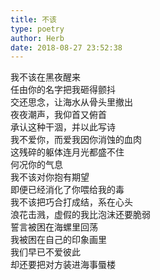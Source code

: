 ```yaml
---  
title: 不该  
type: poetry  
author: Herb  
date: 2018-08-27 23:52:38    
---  
```

我不该在黑夜醒来  
任由你的名字把我砸得颤抖  
交还思念，让海水从骨头里撤出  
夜夜潮声，我仰首又俯首    
承认这种干涸，并以此写诗  
我不爱你，而爱我因你消蚀的血肉  
这残碎的躯体连月光都盛不住  
何况你的气息    
我不该对你抱有期望  
即便已经消化了你喂给我的毒  
我不该把巧合打成结，系在心头  
浪花击溅，虚假的我比泡沫还要脆弱    
誓言被困在海螺里回荡  
我被困在自己的印象画里  
我们早已不爱彼此  
却还要把对方装进海事蜃楼  
